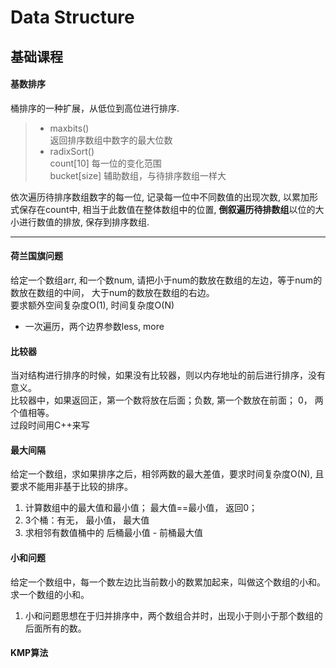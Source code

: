 # Data Structure  
## 基础课程

#### 基数排序
桶排序的一种扩展，从低位到高位进行排序.
  >- maxbits()   
  > 返回排序数组中数字的最大位数  
  >- radixSort()  
  > count[10] 每一位的变化范围  
  > bucket[size] 辅助数组，与待排序数组一样大  
 
依次遍历待排序数组数字的每一位, 记录每一位中不同数值的出现次数, 以累加形式保存在count中, 相当于此数值在整体数组中的位置, **倒叙遍历待排数组**以位的大小进行数值的排放, 保存到排序数组.  

---
#### 荷兰国旗问题  
给定一个数组arr, 和一个数num, 请把小于num的数放在数组的左边，等于num的数放在数组的中间， 大于num的数放在数组的右边。  
要求额外空间复杂度O(1), 时间复杂度O(N)  
* 一次遍历，两个边界参数less, more  

#### 比较器  
当对结构进行排序的时候，如果没有比较器，则以内存地址的前后进行排序，没有意义。  
比较器中，如果返回正，第一个数将放在后面；负数, 第一个数放在前面； 0， 两个值相等。  
过段时间用C++来写  

#### 最大间隔  
给定一个数组，求如果排序之后，相邻两数的最大差值，要求时间复杂度O(N), 且要求不能用非基于比较的排序。

1. 计算数组中的最大值和最小值； 最大值==最小值， 返回0；
2. 3个桶：有无， 最小值， 最大值  
3. 求相邻有数值桶中的 后桶最小值 - 前桶最大值  

#### 小和问题  
给定一个数组中，每一个数左边比当前数小的数累加起来，叫做这个数组的小和。求一个数组的小和。  
1. 小和问题思想在于归并排序中，两个数组合并时，出现小于则小于那个数组的后面所有的数。  

#### KMP算法  
